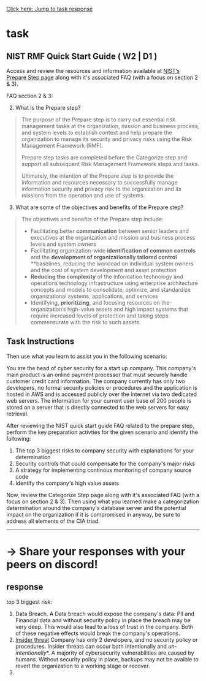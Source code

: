 [Click here: Jump to task response](#response)
# task
## NIST RMF Quick Start Guide ( W2 | D1 )
Access and review the resources and information available at [NIST’s Prepare Step page](https://csrc.nist.gov/Projects/risk-management/about-rmf/prepare-step) along with it's associated FAQ (with a focus on section 2 & 3).

FAQ section 2 & 3:

2. What is the Prepare step?
> The purpose of the Prepare step is to carry out essential risk management tasks at the organization, mission and business process, and
> system levels to establish context and help prepare the organization to manage its security and privacy risks using the Risk
> Management Framework (RMF).
>
> Prepare step tasks are completed before the Categorize step and support all subsequent Risk Management
> Framework steps and tasks.
>
> Ultimately, the intention of the Prepare step is to provide the information and resources necessary to
> successfully manage information security and privacy risk to the organization and its missions from the operation and use of systems.
3. What are some of the objectives and benefits of the Prepare step?
> The objectives and benefits of the Prepare step include:
> - Facilitating better **communication** between senior leaders and executives at the organization and mission and business process levels and system owners
> - Facilitating organization-wide **identification of common controls** and the **development of organizationally tailored control**
>   **baselines, reducing the workload on individual system owners and the cost of system development and asset protection
> - **Reducing the complexity** of the information technology and operations technology infrastructure using enterprise architecture concepts and models to consolidate, optimize, and standardize organizational systems, applications, and services
> - Identifying, **prioritizing**, and focusing resources on the organization’s high-value assets and high impact systems that require increased levels of protection and taking steps commensurate with the risk to such assets. 

## Task Instructions
Then use what you learn to assist you in the following scenario:

You are the head of cyber security for a start up company.
This company's main product is an online payment processor that must securely handle customer credit card information.
The company currently has only two developers, no formal security policies or procedures and the application is hosted in AWS and is accessed publicly over the internet via two dedicated web servers.
The information for your current user base of 200 people is stored on a server that is directly connected to the web servers for easy retrieval.

After reviewing the NIST quick start guide FAQ related to the prepare step,
perform the key preparation activties for the given scenario and identify the following:

1. The top 3 biggest risks to company security with explanations for your determination
2. Security controls that could compensate for the company's major risks
3. A strategy for implementing continous monitoring of company source code
4. Identify the company's high value assets

Now, review the Categorize Step page along with it's associated FAQ (with a focus on section 2 & 3).
Then using what you learned make a categorization determination around the company's database server and the potential impact on the organization if it is compromised in anyway,
be sure to address all elements of the CIA triad.
___
# -> Share your responses with your peers on discord!
## response

top 3 biggest risk:
1. Data Breach.
   A Data breach would expose the company's data: PII and Financial data
   and without security policy in place the breach may be very deep.
   This would also lead to a loss of trust in the company.
   Both of these negative effects would break the company's operations.
2. [Insider threat](https://www.fortinet.com/resources/cyberglossary/types-of-cyber-attacks)
   Company has only 2 developers, and no security policy or procedures.
   Insider threats can occur both intentionally and *un-intentionally**.
   A majority of cybersecurity vulnerabilities are caused by humans.
   Without security policy in place, backups may not be avaible to revert the organization to a working stage or recover. 
4. 
   
